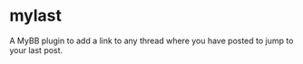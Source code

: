 # mylast
A MyBB plugin to add a link to any thread where you have posted to jump to your last post.
